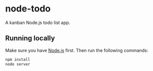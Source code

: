 # node-todo

A kanban Node.js todo list app.

## Running locally
Make sure you have [Node.js](http://nodejs.org/) first. Then run the following commands:

```sh
npm install
node server

```